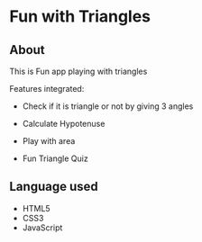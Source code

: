 # Fun with Triangles

## About

This is Fun app playing with triangles

 Features integrated:

- Check if it is triangle or not by giving 3 angles

- Calculate Hypotenuse

- Play with area 

- Fun Triangle Quiz

## Language used

- HTML5
- CSS3
- JavaScript

